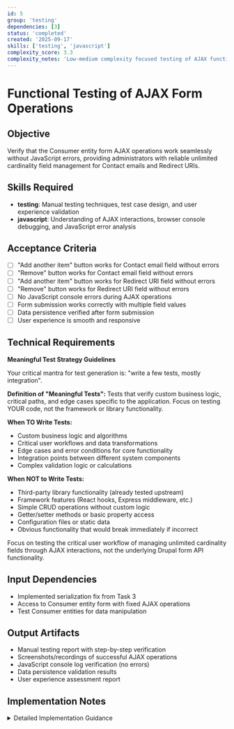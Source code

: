 ```yaml
---
id: 5
group: 'testing'
dependencies: [3]
status: 'completed'
created: '2025-09-17'
skills: ['testing', 'javascript']
complexity_score: 3.3
complexity_notes: 'Low-medium complexity focused testing of AJAX functionality'
---
```


# Functional Testing of AJAX Form Operations

## Objective

Verify that the Consumer entity form AJAX operations work seamlessly without JavaScript errors, providing administrators with reliable unlimited cardinality field management for Contact emails and Redirect URIs.

## Skills Required

- **testing**: Manual testing techniques, test case design, and user experience validation
- **javascript**: Understanding of AJAX interactions, browser console debugging, and JavaScript error analysis

## Acceptance Criteria

- [ ] "Add another item" button works for Contact email field without errors
- [ ] "Remove" button works for Contact email field without errors
- [ ] "Add another item" button works for Redirect URI field without errors
- [ ] "Remove" button works for Redirect URI field without errors
- [ ] No JavaScript console errors during AJAX operations
- [ ] Form submission works correctly with multiple field values
- [ ] Data persistence verified after form submission
- [ ] User experience is smooth and responsive

## Technical Requirements

**Meaningful Test Strategy Guidelines**

Your critical mantra for test generation is: "write a few tests, mostly integration".

**Definition of "Meaningful Tests":**
Tests that verify custom business logic, critical paths, and edge cases specific to the application. Focus on testing YOUR code, not the framework or library functionality.

**When TO Write Tests:**

- Custom business logic and algorithms
- Critical user workflows and data transformations
- Edge cases and error conditions for core functionality
- Integration points between different system components
- Complex validation logic or calculations

**When NOT to Write Tests:**

- Third-party library functionality (already tested upstream)
- Framework features (React hooks, Express middleware, etc.)
- Simple CRUD operations without custom logic
- Getter/setter methods or basic property access
- Configuration files or static data
- Obvious functionality that would break immediately if incorrect

Focus on testing the critical user workflow of managing unlimited cardinality fields through AJAX interactions, not the underlying Drupal form API functionality.

## Input Dependencies

- Implemented serialization fix from Task 3
- Access to Consumer entity form with fixed AJAX operations
- Test Consumer entities for data manipulation

## Output Artifacts

- Manual testing report with step-by-step verification
- Screenshots/recordings of successful AJAX operations
- JavaScript console log verification (no errors)
- Data persistence validation results
- User experience assessment report

## Implementation Notes

<details>
<summary>Detailed Implementation Guidance</summary>

**Manual Testing Procedure:**

1. **Environment Setup:**
   - Clear browser cache and disable browser extensions
   - Enable developer tools and monitor console
   - Ensure test environment has the serialization fix applied

2. **Contact Email Field Testing:**

   ```
   Step 1: Navigate to Consumer entity edit form
   Step 2: Locate Contact Email field section
   Step 3: Click "Add another item" button
   Step 4: Verify new email field appears without errors
   Step 5: Enter test email address
   Step 6: Click "Add another item" again
   Step 7: Add second email address
   Step 8: Click "Remove" on first email field
   Step 9: Verify field is removed without errors
   Step 10: Submit form and verify data persistence
   ```

3. **Redirect URI Field Testing:**

   ```
   Step 1: In same Consumer entity form
   Step 2: Locate Redirect URI field section
   Step 3: Click "Add another item" button
   Step 4: Verify new URI field appears without errors
   Step 5: Enter test URI (e.g., https://example.com/callback)
   Step 6: Click "Add another item" again
   Step 7: Add second URI
   Step 8: Click "Remove" on first URI field
   Step 9: Verify field is removed without errors
   Step 10: Submit form and verify data persistence
   ```

4. **JavaScript Console Monitoring:**
   - Keep browser developer tools open during all operations
   - Monitor for any JavaScript errors, warnings, or AJAX failures
   - Document any console messages that appear
   - Verify AJAX requests complete successfully (200 status codes)

5. **Data Persistence Verification:**
   - After form submission, reload the Consumer entity edit form
   - Verify all entered email addresses are preserved
   - Verify all entered redirect URIs are preserved
   - Check database directly if needed to confirm data storage

**Error Condition Testing:**

1. **Invalid Input Testing:**
   - Enter invalid email format in Contact email field
   - Enter invalid URI format in Redirect URI field
   - Verify validation messages appear correctly
   - Ensure validation doesn't cause JavaScript errors

2. **Network Condition Testing:**
   - Test with slow network connection
   - Verify AJAX operations handle timeouts gracefully
   - Test rapid clicking of Add/Remove buttons

**Browser Compatibility:**

- Test in at least 2 different browsers
- Verify consistent behavior across browsers
- Document any browser-specific issues

**Performance Validation:**

- Measure time for AJAX operations to complete
- Verify operations feel responsive to users
- Check for any visible delays or loading states

**Documentation Requirements:**

- Create step-by-step testing checklist
- Document expected vs actual results
- Include screenshots of successful operations
- Report any edge cases or unexpected behaviors
</details>
